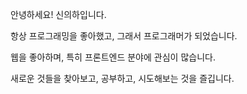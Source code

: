 <span class="nw">안녕하세요! 신의하입니다.</span>

<span class="nw">항상 프로그래밍을 좋아했고,</span>
<span class="nw">그래서 프로그래머가 되었습니다.</span>

<span class="nw">웹을 좋아하며, 특히 프론트엔드</span>
<span class="nw">분야에 관심이 많습니다.</span>

<span class="nw">새로운 것들을 찾아보고, 공부하고,</span>
<span class="nw">시도해보는 것을 즐깁니다.</span>

